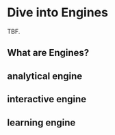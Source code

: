 # Dive into Engines

TBF.

## What are Engines?

## analytical engine

## interactive engine

## learning engine